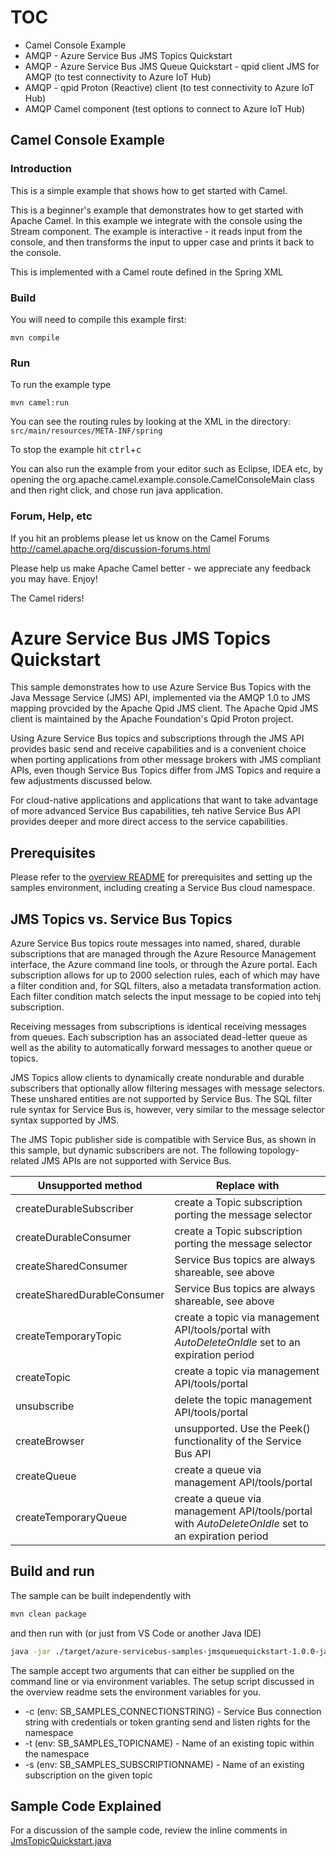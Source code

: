 # TOC
- Camel Console Example
- AMQP - Azure Service Bus JMS Topics Quickstart
- AMQP - Azure Service Bus JMS Queue Quickstart - qpid client JMS for AMQP (to test connectivity to Azure IoT Hub)
- AMQP - qpid Proton (Reactive) client (to test connectivity to Azure IoT Hub)
- AMQP Camel component (test options to connect to Azure IoT Hub)

## Camel Console Example

### Introduction

This is a simple example that shows how to get started with Camel.

This is a beginner's example that demonstrates how to get started with Apache Camel.
In this example we integrate with the console using the Stream component. 
The example is interactive - it reads input from the console, and then transforms the input to upper case and prints it back to the console.

This is implemented with a Camel route defined in the Spring XML 

### Build

You will need to compile this example first:

	mvn compile

### Run

To run the example type

	mvn camel:run

You can see the routing rules by looking at the XML in the directory:
  `src/main/resources/META-INF/spring`

To stop the example hit <kbd>ctrl</kbd>+<kbd>c</kbd>

You can also run the example from your editor such as Eclipse, IDEA etc,
by opening the org.apache.camel.example.console.CamelConsoleMain class
and then right click, and chose run java application.

### Forum, Help, etc

If you hit an problems please let us know on the Camel Forums
	<http://camel.apache.org/discussion-forums.html>

Please help us make Apache Camel better - we appreciate any feedback you may
have.  Enjoy!


The Camel riders!


# Azure Service Bus JMS Topics Quickstart

This sample demonstrates how to use Azure Service Bus Topics with the Java Message Service (JMS) API, 
implemented via the AMQP 1.0 to JMS mapping provcided by the Apache Qpid JMS client. The Apache Qpid 
JMS client is maintained by the Apache Foundation's Qpid Proton project.

Using Azure Service Bus topics and subscriptions through the JMS API provides basic send and receive 
capabilities and is a convenient choice when porting applications from other message brokers with JMS 
compliant APIs, even though Service Bus Topics differ from JMS Topics and require a few adjustments 
discussed below.

For cloud-native applications and applications that want to take advantage of more advanced Service Bus 
capabilities, teh native Service Bus API provides deeper and more direct access to the service 
capabilities. 

## Prerequisites

Please refer to the [overview README](../../readme.md) for prerequisites and setting up the samples 
environment, including creating a Service Bus cloud namespace. 

## JMS Topics vs. Service Bus Topics

Azure Service Bus topics route messages into named, shared, durable subscriptions that are managed through
the Azure Resource Management interface, the Azure command line tools, or through the Azure portal. Each
subscription allows for up to 2000 selection rules, each of which may have a filter condition and, for SQL 
filters, also a metadata transformation action. Each filter condition match selects the input message to 
be copied into tehj subscription.  

Receiving messages from subscriptions is identical receiving messages from queues. Each subscription 
has an associated dead-letter queue as well as the ability to automatically forward messages to another 
queue or topics. 

JMS Topics allow clients to dynamically create nondurable and durable subscribers that optionally allow 
filtering  messages with message selectors. These unshared entities are not supported by Service Bus.
The SQL filter rule syntax for Service Bus is, however, very similar to the message selector syntax 
supported by JMS. 

The JMS Topic publisher side is compatible with Service Bus, as shown in this sample, but 
dynamic subscribers are not. The following topology-related JMS APIs are not supported with Service Bus. 


| Unsupported method          | Replace with                                                                             |
|-----------------------------|------------------------------------------------------------------------------------------|
| createDurableSubscriber     | create a Topic subscription porting the message selector                                 |
| createDurableConsumer       | create a Topic subscription porting the message selector                                 |
| createSharedConsumer        | Service Bus topics are always shareable, see above                                       |
| createSharedDurableConsumer | Service Bus topics are always shareable, see above                                       |
| createTemporaryTopic        | create a topic via management API/tools/portal with *AutoDeleteOnIdle* set to an expiration period |
| createTopic                 | create a topic via management API/tools/portal                                           |
| unsubscribe                 | delete the topic management API/tools/portal                                             |
| createBrowser               | unsupported. Use the Peek() functionality of the Service Bus API                         |
| createQueue                 | create a queue via management API/tools/portal                                           | 
| createTemporaryQueue        | create a queue via management API/tools/portal with *AutoDeleteOnIdle* set to an expiration period |


## Build and run

The sample can be built independently with 

```bash
mvn clean package 
```

and then run with (or just from VS Code or another Java IDE)

```bash
java -jar ./target/azure-servicebus-samples-jmsqueuequickstart-1.0.0-jar-with-dependencies.jar
```

The sample accept two arguments that can either be supplied on the command line or via environment
variables. The setup script discussed in the overview readme sets the environment variables for you.

* -c (env: SB_SAMPLES_CONNECTIONSTRING) - Service Bus connection string with credentials or 
                                          token granting send and listen rights for the namespace
* -t (env: SB_SAMPLES_TOPICNAME)        - Name of an existing topic within the namespace
* -s (env: SB_SAMPLES_SUBSCRIPTIONNAME) - Name of an existing subscription on the given topic

## Sample Code Explained

For a discussion of the sample code, review the inline comments in [JmsTopicQuickstart.java](./src/main/java/com/microsoft/azure/servicebus/samples/jmstopicquickstart/JmsTopicQuickstart.java)
